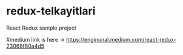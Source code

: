 # redux-telkayitlari
React Redux sample project 

#medium link is here -> https://enginunal.medium.com/react-redux-23068f80a4d5
